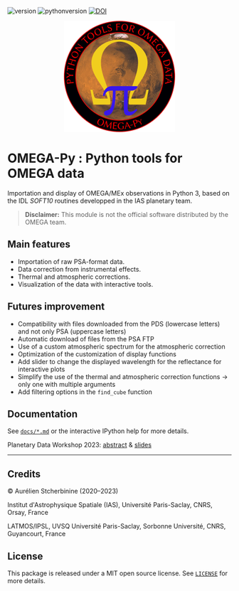 ![version](https://img.shields.io/badge/version-2.4-blue)
![pythonversion](https://img.shields.io/badge/Python-3.7+-blue)
[![DOI](https://zenodo.org/badge/349763849.svg)](https://zenodo.org/badge/latestdoi/349763849)

<p align="center">
<img width="250" height="250" src="logo_omegapy_small2.png">
</p>

# OMEGA-Py : Python tools for OMEGA data

Importation and display of OMEGA/MEx observations in Python 3, based on the IDL *SOFT10* routines developped in the IAS planetary team.

> **Disclaimer:** This module is not the official software distributed by the OMEGA team.

## Main features
 - Importation of raw PSA-format data.
 - Data correction from instrumental effects.
 - Thermal and atmospheric corrections.
 - Visualization of the data with interactive tools.

## Futures improvement
 - Compatibility with files downloaded from the PDS (lowercase letters) and not only PSA (uppercase letters)
 - Automatic download of files from the PSA FTP
 - Use of a custom atmospheric spectrum for the atmospheric correction
 - Optimization of the customization of display functions
 - Add slider to change the displayed wavelength for the reflectance for interactive plots
 - Simplify the use of the thermal and atmospheric correction functions -> only one with multiple arguments
 - Add filtering options in the `find_cube` function

## Documentation
See [`docs/*.md`](https://github.com/AStcherbinine/omegapy/blob/master/docs/) or the interactive IPython help for more details.

Planetary Data Workshop 2023: [abstract](https://github.com/AStcherbinine/omegapy/blob/master/docs/Stcherbinine_PDW2023_7007_omegapy.pdf) & [slides](https://github.com/AStcherbinine/omegapy/blob/master/docs/PDW_Flagstaff_Stcherbinine_omegapy_upload.pdf)

------------
## Credits

© Aurélien Stcherbinine (2020–2023)

Institut d'Astrophysique Spatiale (IAS), Université Paris-Saclay, CNRS, Orsay, France

LATMOS/IPSL, UVSQ Université Paris-Saclay, Sorbonne Université, CNRS, Guyancourt, France


## License
This package is released under a MIT open source license. See [`LICENSE`](https://github.com/AStcherbinine/omegapy/blob/master/LICENSE) for more details.
